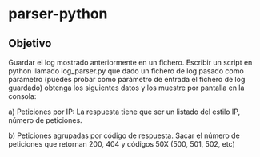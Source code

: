 # parser-python

## Objetivo

Guardar el log mostrado anteriormente en un fichero. Escribir un script en python 
llamado log_parser.py que dado un fichero de log pasado como parámetro (puedes 
probar como parámetro de entrada el fichero de log guardado) obtenga los 
siguientes datos y los muestre por pantalla en la consola:

a) Peticiones por IP: La respuesta tiene que ser un listado del estilo IP, número de 
peticiones.

b) Peticiones agrupadas por código de respuesta. Sacar el número de peticiones 
que retornan 200, 404 y códigos 50X (500, 501, 502, etc)

